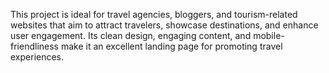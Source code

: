 This project is ideal for travel agencies, bloggers, and tourism-related websites that aim to attract travelers, showcase destinations, and enhance user engagement. Its clean design, engaging content, and mobile-friendliness make it an excellent landing page for promoting travel experiences.
